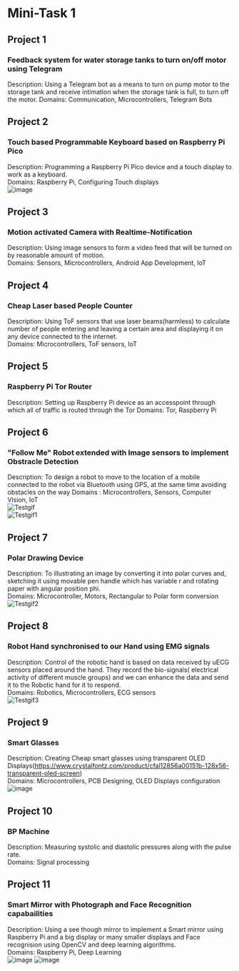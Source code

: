 # Mini-Task 1 # 
## Project 1 ## 
### Feedback system for water storage tanks to turn on/off motor using Telegram  
Description: Using a Telegram bot as a means to turn on pump motor to the storage tank and receive intimation when the storage tank is full, to turn off the motor.
Domains: Communication, Microcontrollers, Telegram Bots  
## Project 2 ##  
### Touch based Programmable Keyboard based on Raspberry Pi Pico
Description: Programming a Raspberry Pi Pico device and a touch display to work as a keyboard.  
Domains: Raspberry Pi, Configuring Touch displays  
![image](https://user-images.githubusercontent.com/84671311/121175039-3eca2d00-c878-11eb-8c74-2bde324fac0b.png)  
## Project 3 ##  
### Motion activated Camera with Realtime-Notification  
Description: Using image sensors to form a video feed that will be turned on by reasonable amount of motion.     
Domains: Sensors, Microcontrollers, Android App Development, IoT
## Project 4 ##
### Cheap Laser based People Counter
Description: Using ToF sensors that use laser beams(harmless) to calculate number of people entering and leaving a certain area and displaying it on any device connected to the internet.  
Domains: Microcontrollers, ToF sensors, IoT  
## Project 5
### Raspberry Pi Tor Router
Description: Setting up Raspberry Pi device as an accesspoint through which all of traffic is routed through the Tor
Domains: Tor, Raspberry Pi
## Project 6
### "Follow Me" Robot extended with Image sensors to implement Obstracle Detection
Description: To design a robot to move to the location of a mobile connected to the robot via Bluetooth using GPS, at the same time avoiding obstacles on the way
Domains : Microcontrollers, Sensors, Computer Vision, IoT  
![Testgif](https://user-images.githubusercontent.com/84671311/121174773-e7c45800-c877-11eb-8ed0-0f38b1a6d0d6.gif)  
![Testgif1](https://user-images.githubusercontent.com/84671311/121176478-e2680d00-c879-11eb-80ff-7f0ec76bf14a.gif)
## Project 7
### Polar Drawing Device
Description: To illustrating an image by converting it into polar curves and, sketching it using movable pen handle which has variable r and rotating paper with angular position phi.  
Domains: Microcontroller, Motors, Rectangular to Polar form conversion  
![Testgif2](https://user-images.githubusercontent.com/84671311/121186442-ba31db80-c884-11eb-8161-0cffb52597cc.gif)  
## Project 8
### Robot Hand synchronised to our Hand using EMG signals
Description: Control of the robotic hand is based on data received by uECG sensors placed around the hand. They record the bio-signals( electrical activity of different muscle groups) and we can enhance the data and send it to the Robotic hand for it to respond.  
Domains: Robotics, Microcontrollers, ECG sensors  
![Testgif3](https://user-images.githubusercontent.com/84671311/121216853-e6f2ec80-c89e-11eb-95fb-0dbbc9cfac8a.gif)
## Project 9
### Smart Glasses
Description: Creating Cheap smart glasses using transparent OLED Displays(https://www.crystalfontz.com/product/cfal12856a00151b-128x56-transparent-oled-screen)  
Domains: Microcontrollers, PCB Designing, OLED Displays configuration  
![image](https://user-images.githubusercontent.com/84671311/121223796-84511f00-c8a5-11eb-8f1d-47309c5f63d2.png)
## Project 10
### BP Machine
Description: Measuring systolic and diastolic pressures along with the pulse rate.  
Domains: Signal processing  
## Project 11
### Smart Mirror with Photograph and Face Recognition capabailities
Description: Using a see though mirror to implement a Smart mirror using Raspberry Pi and a big display or many smaller displays and Face recognision using OpenCV and deep learning algorithms.  
Domains: Raspberry Pi, Deep Learning  
![image](https://user-images.githubusercontent.com/84671311/121282706-96f44400-c8f7-11eb-87db-6c9728d16612.png)
![image](https://user-images.githubusercontent.com/84671311/121282825-c60ab580-c8f7-11eb-81bc-c07cfc30411d.png)




